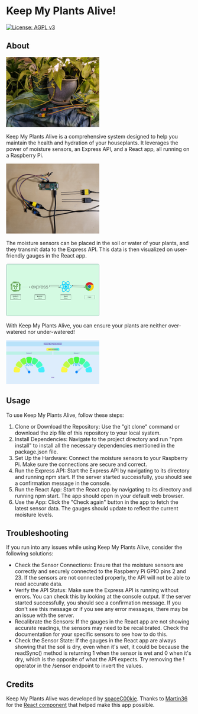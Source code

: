 # Keep My Plants Alive!

[![License: AGPL v3](https://img.shields.io/badge/License-AGPL_v3-blue.svg)](https://www.gnu.org/licenses/agpl-3.0)

## About

<img src="readme-assets/PlantsSensor.jpg" width="50%">

Keep My Plants Alive is a comprehensive system designed to help you maintain the health and hydration of your houseplants. It leverages the power of moisture sensors, an Express API, and a React app, all running on a Raspberry Pi.

<img src="readme-assets/PiSensor.jpg" width="50%">

The moisture sensors can be placed in the soil or water of your plants, and they transmit data to the Express API. This data is then visualized on user-friendly gauges in the React app.

<img src="readme-assets/Flow.png" width="50%">

With Keep My Plants Alive, you can ensure your plants are neither over-watered nor under-watered!

<img src="readme-assets/Gauges.png" width="50%">

## Usage

To use Keep My Plants Alive, follow these steps:

1. Clone or Download the Repository: Use the "git clone" command or download the zip file of this repository to your local system.
2. Install Dependencies: Navigate to the project directory and run "npm install" to install all the necessary dependencies mentioned in the package.json file.
3. Set Up the Hardware: Connect the moisture sensors to your Raspberry Pi. Make sure the connections are secure and correct.
4. Run the Express API: Start the Express API by navigating to its directory and running npm start. If the server started successfully, you should see a confirmation message in the console.
5. Run the React App: Start the React app by navigating to its directory and running npm start. The app should open in your default web browser.
6. Use the App: Click the "Check again" button in the app to fetch the latest sensor data. The gauges should update to reflect the current moisture levels.

## Troubleshooting

If you run into any issues while using Keep My Plants Alive, consider the following solutions:

- Check the Sensor Connections: Ensure that the moisture sensors are correctly and securely connected to the Raspberry Pi GPIO pins 2 and 23. If the sensors are not connected properly, the API will not be able to read accurate data.
- Verify the API Status: Make sure the Express API is running without errors. You can check this by looking at the console output. If the server started successfully, you should see a confirmation message. If you don't see this message or if you see any error messages, there may be an issue with the server.
- Recalibrate the Sensors: If the gauges in the React app are not showing accurate readings, the sensors may need to be recalibrated. Check the documentation for your specific sensors to see how to do this.
- Check the Sensor State: If the gauges in the React app are always showing that the soil is dry, even when it's wet, it could be because the readSync() method is returning 1 when the sensor is wet and 0 when it's dry, which is the opposite of what the API expects. Try removing the ! operator in the /sensor endpoint to invert the values.

## Credits

Keep My Plants Alive was developed by [spaceC00kie](https://github.com/spaceC00kie). Thanks to [Martin36](https://github.com/Martin36) for the [React component](https://github.com/Martin36/react-gauge-chart) that helped make this app possible.
